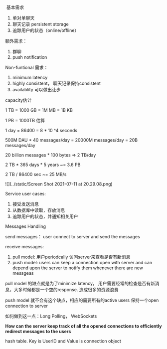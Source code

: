  基本需求

1. 单对单聊天
2. 聊天记录 persistent storage
3. 追踪用户的状态（online/offline）

额外需求：

1. 群聊
2. push notification

Non-funtional 需求：

1. minimum latency
2. highly consistent， 聊天记录保持consistent
3. availablity 可以做出让步



capacity估计

1 TB = 1000 GB = 1M MB = 1B KB

1 PB = 1000TB 估算

1 day = 86400 = 8 * 10 ^4 seconds

500M DAU * 40 messages/day = 20000M messages/day = 20B messages/day

20 billion messages * 100 bytes => 2 TB/day

2 TB * 365 days * 5 years ~= 3.6 PB

2 TB / 86400 sec ~= 25 MB/s



![](../static/Screen Shot 2021-07-11 at 20.29.08.png)



Service user cases:

1. 接受发送消息
2. 从数据库中读取，存放消息
3. 追踪用户的状态，并通知相关用户



Messages Handling

send messages： user connect to server and send the messages

receive messages: 

1. pull model: 用户periodcally 访问server来查看是否有新消息
2. push model: users can keep a connection open with server and can depend upon the server to notify them whenever there are new messgeas

pull model 的缺点就是为了minimize latency， 用户需要经常的检查是否有新消息，大多时候都是一个空的response. 造成很多的资源浪费

push model 就不会有这个缺点，相应的需要所有的active users 保持一个open connection to server

如何做到这一点：Long Polling， WebSockets

**How can the server keep track of all the opened connections to efficiently redirect messages to the users**

hash table. Key is UserID and Value is connection object

